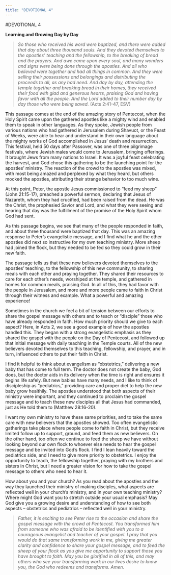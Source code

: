 ```yaml
---
title: "DEVOTIONAL 4"
---
```

#DEVOTIONAL 4

**Learning and Growing Day by Day**

> *So those who received his word were baptized, and there were added
> that day about three thousand souls. And they devoted themselves to
> the apostles’ teaching and the fellowship, to the breaking of bread
> and the prayers. And awe came upon every soul, and many wonders and
> signs were being done through the apostles. And all who believed were
> together and had all things in common. And they were selling their
> possessions and belongings and distributing the proceeds to all, as
> any had need. And day by day, attending the temple together and
> breaking bread in their homes, they received their food with glad and
> generous hearts, praising God and having favor with all the people.
> And the Lord added to their number day by day those who were being
> saved.* (Acts 2:41-47, ESV)

**T**his passage comes at the end of the amazing story of Pentecost,
when the Holy Spirit came upon the gathered apostles like a mighty wind
and enabled them to speak in other languages. As they spoke, Jewish
people from various nations who had gathered in Jerusalem during
Shavuot, or the Feast of Weeks, were able to hear and understand in
their own language about the mighty works of God accomplished in Jesus’
death and resurrection. This festival, held 50 days after Passover, was
one of three pilgrimage festivals, where Jewish males would come to
Jerusalem, bringing offerings. It brought Jews from many nations to
Israel. It was a joyful feast celebrating the harvest, and God chose
this gathering to be the launching point for the apostles’ ministry. The
reaction of the crowd to the apostles was mixed, with most being amazed
and perplexed by what they heard, but others mocked the apostles,
attributing their strange behavior to too much wine.

At this point, Peter, the apostle Jesus commissioned to “feed my sheep”
(John 21:15-17), preached a powerful sermon, declaring that Jesus of
Nazareth, whom they had crucified, had been raised from the dead. He was
the Christ, the prophesied Savior and Lord, and what they were seeing
and hearing that day was the fulfillment of the promise of the Holy
Spirit whom God had sent.

As this passage begins, we see that many of the people responded in
faith, and about three thousand were baptized that day. This was an
amazing response to Peter’s evangelistic message, and I find what he and
the other apostles did next so instructive for my own teaching ministry.
More sheep had joined the flock, but they needed to be fed so they could
grow in their new faith.

The passage tells us that these new believers devoted themselves to the
apostles’ teaching, to the fellowship of this new community, to sharing
meals with each other and praying together. They shared their resources
to care for each other’s needs, worshiped at the temple, and gathered in
homes for common meals, praising God. In all of this, they had favor
with the people in Jerusalem, and more and more people came to faith in
Christ through their witness and example. What a powerful and amazing
experience!

Sometimes in the church we feel a bit of tension between our efforts to
share the gospel message with others and to teach or “disciple” those
who have already responded in faith. How much priority should we give to
each aspect? Here, in Acts 2, we see a good example of how the apostles
handled this. They began with a strong evangelistic emphasis as they
shared the gospel with the people on the Day of Pentecost, and followed
up that initial message with daily teaching in the Temple courts. All of
the new believers devoted themselves to this teaching, fellowship, and
prayer, and in turn, influenced others to put their faith in Christ.

I find it helpful to think about evangelism as “obstetrics,” delivering
a new baby that has come to full term. The doctor does not create the
baby, God does, but the doctor aids in its delivery when the time is
right and ensures it begins life safely. But new babies have many needs,
and I like to think of discipleship as “pediatrics,” providing care and
proper diet to help the new baby grow healthily. The apostles understood
that both aspects of their ministry were important, and they continued
to proclaim the gospel message and to teach these new disciples all that
Jesus had commanded, just as He told them to (Matthew 28:16-20).

I want my own ministry to have these same priorities, and to take the
same care with new believers that the apostles showed. Too often
evangelistic gatherings take place where people come to faith in Christ,
but they receive limited follow up to support, ground, and feed them as
new believers. On the other hand, too often we continue to feed the
sheep we have without looking beyond our own flock to whoever else needs
to hear the gospel message and be invited into God’s flock. I find I
lean heavily toward the pediatrics side, and I need to give more
priority to obstetrics. I enjoy the opportunity to teach, the fellowship
together, praying with my brothers and sisters in Christ, but I need a
greater vision for how to take the gospel message to others who need to
hear it.

How about you and your church? As you read about the apostles and the
way they launched their ministry of making disciples, what aspects are
reflected well in your church’s ministry, and in your own teaching
ministry? Where might God want you to stretch outside your usual
emphasis? May God give you a growing desire and understanding of how to
see both aspects – obstetrics and pediatrics – reflected well in your
ministry.

> *Father, it is exciting to see Peter rise to the occasion and share
> the gospel message with the crowd at Pentecost. You transformed him
> from someone who was afraid to be identified with you to a courageous
> evangelist and teacher of your gospel. I pray that you would do that
> same transforming work in me, giving me greater clarity and confidence
> to share your gospel message, and to feed the sheep of your flock as
> you give me opportunity to support those you have brought to faith.
> May you be glorified in all of this, and may others who see your
> transforming work in our lives desire to know you, the God who redeems
> and transforms. Amen.*
